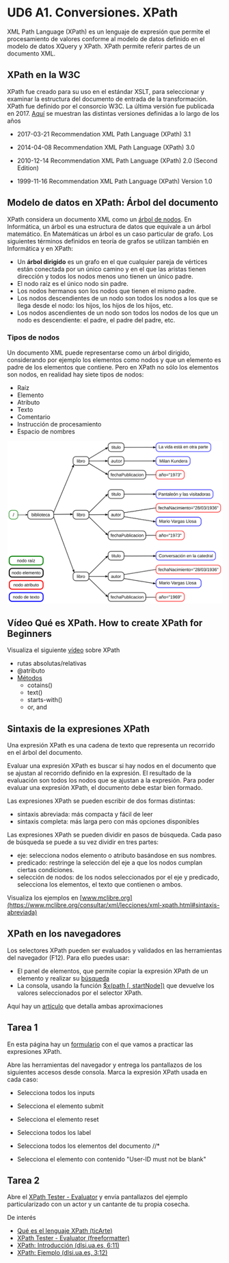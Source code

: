 #  UD6 A1. Conversiones. XPath

XML Path Language (XPath) es un lenguaje de expresión que permite el procesamiento de valores conforme al modelo de datos definido en el modelo de datos XQuery y XPath.
XPath permite referir partes de un documento  XML.

## XPath en la W3C

XPath fue creado para su uso en el estándar XSLT,  para seleccionar y examinar la estructura del documento de entrada de la transformación. XPath fue definido por el consorcio W3C. La última versión fue publicada en 2017. [Aquí](https://www.w3.org/TR/xpath/) se muestran las distintas versiones definidas a lo largo de los años
- 2017-03-21	Recommendation	XML Path Language (XPath) 3.1

- 2014-04-08	Recommendation	XML Path Language (XPath) 3.0

- 2010-12-14	Recommendation	XML Path Language (XPath) 2.0 (Second Edition)

- 1999-11-16	Recommendation	XML Path Language (XPath) Version 1.0

## Modelo de datos en XPath: Árbol del documento

XPath considera un documento XML como un [árbol de nodos](https://www.mclibre.org/consultar/xml/lecciones/xml-xpath.html#arbol-documento). En Informática, un árbol es una estructura de datos que equivale a un árbol matemático. En Matemáticas un árbol es un caso particular de grafo. Los siguientes términos definidos en teoría de grafos se utilizan también en Informática y en XPath:
- Un **árbol dirigido** es un grafo en el que cualquier pareja de vértices están conectada por un único camino y en el que las aristas tienen dirección y todos los nodos menos uno tienen un único padre.
- El nodo raíz es el único nodo sin padre. 
- Los nodos hermanos son los nodos que tienen el mismo padre.
- Los nodos descendientes de un nodo son todos los nodos a los que se llega desde el nodo: los hijos, los hijos de los hijos, etc.
- Los nodos ascendientes de un nodo son todos los nodos de los que un nodo es descendiente: el padre, el padre del padre, etc.

### Tipos de nodos
Un documento XML puede representarse como un árbol dirigido, considerando por ejemplo los elementos como nodos y que un elemento es padre de los elementos que contiene. Pero en XPath no sólo los elementos son nodos, en realidad hay siete tipos de nodos:
- Raíz
- Elemento
- Atributo
- Texto
- Comentario
- Instrucción de procesamiento
- Espacio de nombres

![Árbol del documento en XPath](grafos-documento.svg)

## Vídeo Qué es XPath. How to create XPath for Beginners

Visualiza el siguiente  [vídeo](https://youtu.be/U-MZJ6rbqi4) sobre XPath
- rutas absolutas/relativas
- @atributo
- [Métodos](https://www.guru99.com/xpath-selenium.html) 
  - cotains()
  - text()
  - starts-with()
  - or, and
  
## Sintaxis de la expresiones XPath

Una expresión XPath es una cadena de texto que representa un recorrido en el árbol del documento.

Evaluar una expresión XPath es buscar si hay nodos en el documento que se ajustan al recorrido definido en la expresión. El resultado de la evaluación son todos los nodos que se ajustan a la expresión. Para poder evaluar una expresión XPath, el documento debe estar bien formado.

Las expresiones XPath se pueden escribir de dos formas distintas:

- sintaxis abreviada: más compacta y fácil de leer
- sintaxis completa: más larga pero con más opciones disponibles

Las expresiones XPath se pueden dividir en pasos de búsqueda. Cada paso de búsqueda se puede a su vez dividir en tres partes:

- eje: selecciona nodos elemento o atributo basándose en sus nombres.
- predicado: restringe la selección del eje a que los nodos cumplan ciertas condiciones.
- selección de nodos: de los nodos seleccionados por el eje y predicado, selecciona los elementos, el texto que contienen o ambos.

Visualiza los ejemplos en [www.mclibre.org](https://www.mclibre.org/consultar/xml/lecciones/xml-xpath.html#sintaxis-abreviada)

## XPath en los navegadores

Los selectores XPath pueden ser evaluados y validados  en las herramientas del navegador (F12). Para ello puedes usar: 
- El panel de elementos, que permite copiar la expresión XPath de un elemento y realizar su [búsqueda](https://stackoverflow.com/a/22573161)
- La consola, usando la función  [ $x(path [, startNode])](https://developer.chrome.com/docs/devtools/console/utilities/#xpath-function) que devuelve los valores seleccionados por el selector XPath.

Aquí hay un [artículo](https://yizeng.me/2014/03/23/evaluate-and-validate-xpath-css-selectors-in-chrome-developer-tools/) que detalla ambas aproximaciones 

## Tarea 1
En esta página hay un [formulario](https://demo.guru99.com/test/selenium-xpath.html) con el que vamos a practicar las expresiones XPath.

Abre las herramientas del navegador y entrega los pantallazos de los siguientes accesos desde consola. Marca la expresión XPath usada en cada caso:
- Selecciona todos los inputs
  
- Selecciona el elemento submit
- Selecciona el  elemento reset
- Selecciona todos los label
- Selecciona todos los elementos del documento //*
- Selecciona el elemento con contenido "User-ID must not be blank"

## Tarea 2 
Abre el [XPath Tester - Evaluator](https://www.freeformatter.com/xpath-tester.html#ad-output) y envía pantallazos del ejemplo particularizado con un actor y un cantante de tu propia cosecha.



De interés
- [Qué es el lenguaje XPath (ticArte)](https://www.ticarte.com/contenido/que-es-el-lenguaje-xpath)
- [XPath Tester - Evaluator (freeformatter)](https://www.freeformatter.com/xpath-tester.html#ad-output)
- [XPath: Introducción (dlsi.ua.es, 6:11)](https://youtu.be/gsikl5FBEXg)
- [XPath: Ejemplo (dlsi.ua.es, 3:12)](https://youtu.be/Cx-r_VU_eu8)
